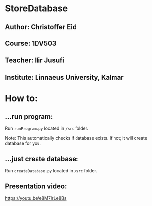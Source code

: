 # StoreDatabase

## Author: Christoffer Eid
## Course: 1DV503
## Teacher: Ilir Jusufi
## Institute: Linnaeus University, Kalmar

# How to:
## ...run program:
Run `runProgram.py` located in `/src` folder.

Note: This automatically checks if database exists. If not; it will create database for you. 

## ...just create database:
Run `createDatabase.py` located in `/src` folder.

## Presentation video:
https://youtu.be/e8M7IrLe8Bs
